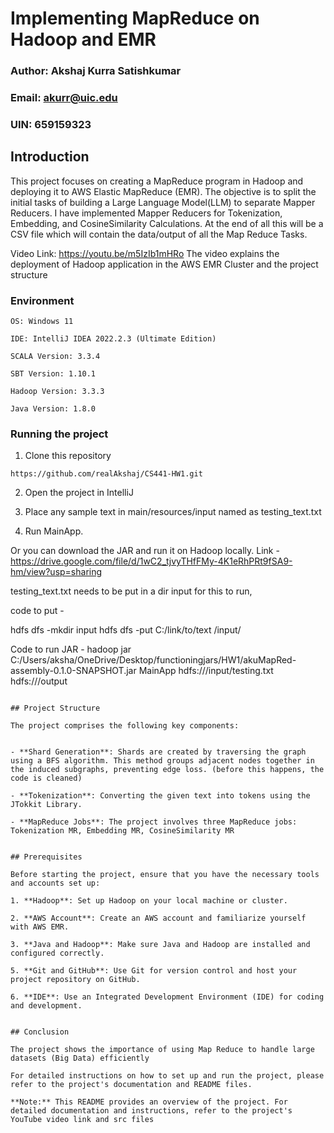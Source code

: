 # Implementing MapReduce on Hadoop and EMR

### Author: Akshaj Kurra Satishkumar
### Email: akurr@uic.edu
### UIN: 659159323

## Introduction

This project focuses on creating a MapReduce program in Hadoop and deploying it to AWS Elastic MapReduce (EMR). The objective is to split the initial tasks of building a Large Language Model(LLM) to separate Mapper Reducers. I have implemented Mapper Reducers for Tokenization, Embedding, and CosineSimilarity Calculations. At the end of all this will be a CSV file which will contain the data/output of all the Map Reduce Tasks.

Video Link: https://youtu.be/m5IzIb1mHRo
The video explains the deployment of Hadoop application in the AWS EMR Cluster and the project structure

### Environment
```
OS: Windows 11

IDE: IntelliJ IDEA 2022.2.3 (Ultimate Edition)

SCALA Version: 3.3.4

SBT Version: 1.10.1

Hadoop Version: 3.3.3

Java Version: 1.8.0
```


### Running the project

1) Clone this repository

```
https://github.com/realAkshaj/CS441-HW1.git
```
2) Open the project in IntelliJ


3) Place any sample text in main/resources/input named as testing_text.txt
   

4) Run MainApp.


Or you can download the JAR and run it on Hadoop locally. Link - https://drive.google.com/file/d/1wC2_tjvyTHfFMy-4K1eRhPRt9fSA9-hm/view?usp=sharing


testing_text.txt needs to be put in a dir input for this to run, 

code to put - 


hdfs dfs -mkdir input
hdfs dfs -put C:/link/to/text /input/

Code to run JAR - hadoop jar C:/Users/aksha/OneDrive/Desktop/functioningjars/HW1/akuMapRed-assembly-0.1.0-SNAPSHOT.jar MainApp hdfs:///input/testing.txt hdfs:///output



```

## Project Structure

The project comprises the following key components:


- **Shard Generation**: Shards are created by traversing the graph using a BFS algorithm. This method groups adjacent nodes together in the induced subgraphs, preventing edge loss. (before this happens, the code is cleaned)

- **Tokenization**: Converting the given text into tokens using the JTokkit Library.

- **MapReduce Jobs**: The project involves three MapReduce jobs:  Tokenization MR, Embedding MR, CosineSimilarity MR


## Prerequisites

Before starting the project, ensure that you have the necessary tools and accounts set up:

1. **Hadoop**: Set up Hadoop on your local machine or cluster.

2. **AWS Account**: Create an AWS account and familiarize yourself with AWS EMR.

3. **Java and Hadoop**: Make sure Java and Hadoop are installed and configured correctly.

5. **Git and GitHub**: Use Git for version control and host your project repository on GitHub.

6. **IDE**: Use an Integrated Development Environment (IDE) for coding and development.


## Conclusion

The project shows the importance of using Map Reduce to handle large datasets (Big Data) efficiently

For detailed instructions on how to set up and run the project, please refer to the project's documentation and README files.

**Note:** This README provides an overview of the project. For detailed documentation and instructions, refer to the project's YouTube video link and src files
